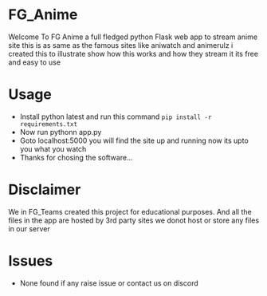 # FG_Anime
Welcome To FG Anime a full fledged python Flask web app to stream  anime site this is as same as the famous sites like aniwatch and animerulz
i created this to illustrate show how this works and how they stream  it its free and easy to use 

# Usage

- Install python latest and run this command
```pip install -r requirements.txt```
- Now run pythonn app.py
- Goto localhost:5000 you will find the site up and running now its upto you what you watch
- Thanks for chosing the  software...

# Disclaimer

We in FG_Teams created this project for educational purposes. And all the files in the app are hosted by 3rd party sites we donot host or store any files in our server

# Issues
- None found if any raise issue or contact us on discord
